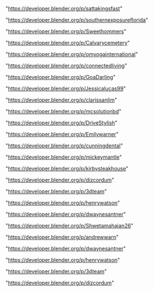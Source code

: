 "https://developer.blender.org/p/sattakingsfast"

"https://developer.blender.org/p/southernexposureflorida"

"https://developer.blender.org/p/Sweethommers"

"https://developer.blender.org/p/Calvarycemetery"

"https://developer.blender.org/p/omyogainternational"

"https://developer.blender.org/p/connectedliving"

"https://developer.blender.org/p/GoaDarling"

"https://developer.blender.org/p/Jessicalucas99"

"https://developer.blender.org/p/clarissanlim"

"https://developer.blender.org/p/mcsolutionbd"

"https://developer.blender.org/p/DriveStylish"

"https://developer.blender.org/p/Emilywarner"

"https://developer.blender.org/p/cunningdental"

"https://developer.blender.org/p/mickeymantle"

"https://developer.blender.org/p/kirbysteakhouse"

"https://developer.blender.org/p/dizcordum"

"https://developer.blender.org/p/3dteam"

"https://developer.blender.org/p/henrywatson"

"https://developer.blender.org/p/dwaynesantner"

 
"https://developer.blender.org/p/Shwetamahajan26"


"https://developer.blender.org/p/andrewwarn"


"https://developer.blender.org/p/dwaynesantner"


"https://developer.blender.org/p/henrywatson"


"https://developer.blender.org/p/3dteam"


"https://developer.blender.org/p/dizcordum"


 
